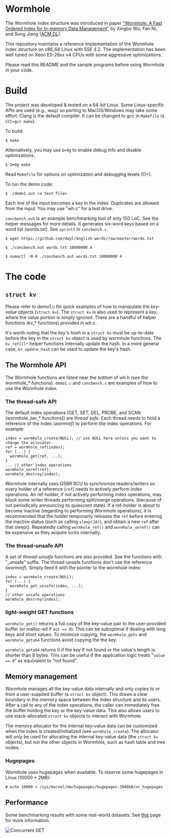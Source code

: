 # Wormhole

The Wormhole index structure was introduced in paper ["Wormhole: A Fast Ordered Index for In-memory Data Management"](https://www.cs.uic.edu/~wuxb/papers/wormhole.pdf) by Xingbo Wu, Fan Ni, and Song Jiang ([ACM DL](https://dl.acm.org/citation.cfm?id=3303955)).

This repository maintains a reference implementation of the Wormhole index structure on x86\_64 Linux with SSE 4.2.
The implementation has been well tuned on Xeon E5-26xx v4 CPUs with some aggressive optimizations.

Please read this README and the sample programs before using Wormhole in your code.

# Build

The project was developed & tested on a 64-bit Linux.
Some Linux-specific APIs are used (e.g., `mmap`) so porting to MacOS/Windows may take some effort.
Clang is the default compiler. It can be changed to gcc in `Makefile` (`$ CCC=gcc make`).

To build:

    $ make

Alternatively, you may use `O=0g` to enable debug info and disable optimizations:

    $ O=0g make

Read `Makefile` for options on optimization and debugging levels (O=).

To run the demo code:

    $ ./demo1.out <a text file>

Each line of the input becomes a key in the index. Duplicates are allowed from the input. You may use "wh.c" for a test drive.

`concbench.out` is an example benchmarking tool of only 150 LoC. See the helper messages for more details.
It generates six-word keys based on a word list (words.txt). See `sprintf` in `concbench.c`.

    $ wget https://github.com/dwyl/english-words/raw/master/words.txt
    
    $ ./concbench.out words.txt 10000000 4
    
    $ numactl -N 0 ./concbench.out words.txt 10000000 4

# The code

## `struct kv`

Please refer to demo1.c for quick examples of how to manipulate the *key-value* objects (`struct kv`).
The `struct kv` is also used to represent a *key*, where the value portion is simply ignored.
There are a handful of helper functions (kv\_\* functions) provided in wh.c.

It's worth noting that the *key's hash* in a `struct kv` must be up-to-date before the key in the
`struct kv` object is used by wormhole functions.
The `kv_refill*` helper functions internally update the hash.
In a more general case, `kv_update_hash` can be used to update the key's hash.

## The Wormhole API

The Wormhole functions are listed near the bottom of wh.h (see the wormhole\_\* functions).
`demo1.c` and `concbench.c` are examples of how to use the Wormhole index.

### The thread-safe API
The default index operations (GET, SET, DEL, PROBE, and SCAN (wormhole\_iter\_\* functions)) are *thread safe*.
Each thread needs to hold a reference of the index (_wormref_) to perform the index operations. For example:

    index = wormhole_create(NULL); // use NULL here unless you want to change the allocator.
    ref = wormhole_ref(index);
    for (...) {
      wormhole_get(ref, ...);
    }
    ... // other index operations
    wormhole_unref(ref);
    wormhole_destroy(index);

Wormhole internally uses QSBR RCU to synchronize readers/writers so every holder of a reference (`ref`)
needs to actively perform index operations.
An ref-holder, if not actively performing index operations, may block some writer threads performing split/merge operations. (because of not periodically announcing its quiescent state).
If a ref-holder is about to become inactive (regarding to performing Wormhole operations),
it is recommended that the holder temporarily releases the `ref` before entering the inactive status (such as calling `sleep(10)`), and obtain a new `ref` after that sleep(). Repeatedly calling `wormhole_ref()` and `wormhole_unref()` can be expensive as they acquire locks internally.

### The thread-unsafe API
A set of *thread-unsafe* functions are also provided. See the functions with "\_unsafe" suffix.
The thread-unsafe functions don't use the reference (_wormref_). Simply feed it with the pointer to the wormhole index:

    index = wormhole_create(NULL);
    for (...) {
      wormhole_get_unsafe(index, ...);
    }
    // other unsafe operations
    wormhole_destroy(index);

### light-weight GET functions
`wormhole_get()` returns a full copy of the key-value pair to the user-provided buffer (or malloc-ed if `out == 0`). This can be suboptimal if dealing with long keys and short values. To minimize copying, the `wormhole_getv` and `wormhole_getu64` functions avoid copying the the key.

`wormhole_getu64` returns 0 if the key if not found or the value's length is shorter than 8 bytes. This can be useful if the application logic treats "`value == 0`" as equivalent to "not found".

## Memory management

Wormhole manages all the key-value data internally and only copies to or from a user-supplied
buffer (a `struct kv` object).
This draws a clear boundary in the memory space between the index structure and its users.
After a call to any of the index operations, the caller can immediately free
the buffer holding the key or the key-value data.
This also allows users to use stack-allocated `struct kv` objects to interact with Wormhole.

The memory allocator for the internal key-value data can be customized when the index is created/initialized (see `wormhole_create`).
The allocator will _only_ be used for allocating the internal key-value data (the `struct kv` objects),
but not the other objects in Wormhole, such as hash table and tree nodes.

### Hugepages
Wormhole uses hugepages when available. To reserve some hugepages in Linux (10000 * 2MB):

    # echo 10000 > /sys/kernel/mm/hugepages/hugepages-2048kB/nr_hugepages

## Performance
Some benchmarking results with some real-world datasets: See [this](https://github.com/wuxb45/wormhole/issues/5) page for more information.

![Concurrent GET](https://user-images.githubusercontent.com/564235/65991356-d300b180-e452-11e9-9103-f0f7e8dae20b.png)
